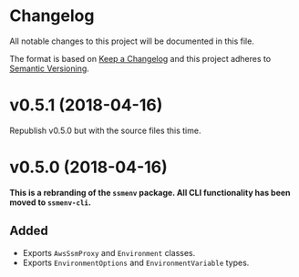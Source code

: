 # Changelog

All notable changes to this project will be documented in this file.

The format is based on [Keep a Changelog][kac] and this project adheres to
[Semantic Versioning][semver].

[kac]: http://keepachangelog.com/en/1.0.0/
[semver]: http://semver.org/spec/v2.0.0.html

# v0.5.1 (2018-04-16)

Republish v0.5.0 but with the source files this time.

# v0.5.0 (2018-04-16)

**This is a rebranding of the `ssmenv` package. All CLI functionality has been
moved to `ssmenv-cli`.**

## Added

* Exports `AwsSsmProxy` and `Environment` classes.
* Exports `EnvironmentOptions` and `EnvironmentVariable` types.
